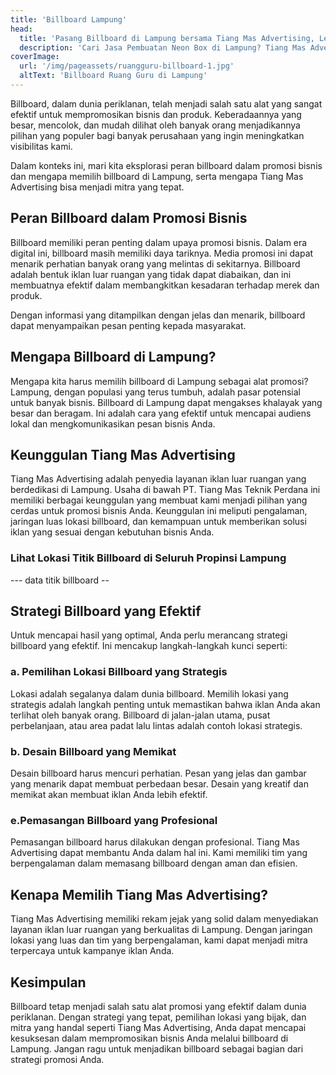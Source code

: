 ```yaml
---
title: 'Billboard Lampung'
head:
  title: 'Pasang Billboard di Lampung bersama Tiang Mas Advertising, Lebih Mudah, Praktis dan Cepat | Tiangmas Advertising Lampung'
  description: 'Cari Jasa Pembuatan Neon Box di Lampung? Tiang Mas Advertising hadir untuk solusi iklan terbaik Anda. Menarik, berkualitas, dan terjangkau'
coverImage:
  url: '/img/pageassets/ruangguru-billboard-1.jpg'
  altText: 'Billboard Ruang Guru di Lampung'
---
```

Billboard, dalam dunia periklanan, telah menjadi salah satu alat yang sangat efektif untuk mempromosikan bisnis dan produk. Keberadaannya yang besar, mencolok, dan mudah dilihat oleh banyak orang menjadikannya pilihan yang populer bagi banyak perusahaan yang ingin meningkatkan visibilitas kami. 

Dalam konteks ini, mari kita eksplorasi peran billboard dalam promosi bisnis dan mengapa memilih billboard di Lampung, serta mengapa Tiang Mas Advertising bisa menjadi mitra yang tepat.

## Peran Billboard dalam Promosi Bisnis

Billboard memiliki peran penting dalam upaya promosi bisnis. Dalam era digital ini, billboard masih memiliki daya tariknya. Media promosi ini dapat menarik perhatian banyak orang yang melintas di sekitarnya. Billboard adalah bentuk iklan luar ruangan yang tidak dapat diabaikan, dan ini membuatnya efektif dalam membangkitkan kesadaran terhadap merek dan produk. 

Dengan informasi yang ditampilkan dengan jelas dan menarik, billboard dapat menyampaikan pesan penting kepada masyarakat.

## Mengapa Billboard di Lampung?

Mengapa kita harus memilih billboard di Lampung sebagai alat promosi? Lampung, dengan populasi yang terus tumbuh, adalah pasar potensial untuk banyak bisnis. Billboard di Lampung dapat mengakses khalayak yang besar dan beragam. Ini adalah cara yang efektif untuk mencapai audiens lokal dan mengkomunikasikan pesan bisnis Anda.

## Keunggulan Tiang Mas Advertising

Tiang Mas Advertising adalah penyedia layanan iklan luar ruangan yang berdedikasi di Lampung. Usaha di bawah PT. Tiang Mas Teknik Perdana ini memiliki berbagai keunggulan yang membuat kami menjadi pilihan yang cerdas untuk promosi bisnis Anda. Keunggulan ini meliputi pengalaman, jaringan luas lokasi billboard, dan kemampuan untuk memberikan solusi iklan yang sesuai dengan kebutuhan bisnis Anda.

### Lihat Lokasi Titik Billboard di Seluruh Propinsi Lampung

--- data titik billboard --

## Strategi Billboard yang Efektif

Untuk mencapai hasil yang optimal, Anda perlu merancang strategi billboard yang efektif. Ini mencakup langkah-langkah kunci seperti:

### a. Pemilihan Lokasi Billboard yang Strategis

Lokasi adalah segalanya dalam dunia billboard. Memilih lokasi yang strategis adalah langkah penting untuk memastikan bahwa iklan Anda akan terlihat oleh banyak orang. Billboard di jalan-jalan utama, pusat perbelanjaan, atau area padat lalu lintas adalah contoh lokasi strategis.

### b. Desain Billboard yang Memikat

Desain billboard harus mencuri perhatian. Pesan yang jelas dan gambar yang menarik dapat membuat perbedaan besar. Desain yang kreatif dan memikat akan membuat iklan Anda lebih efektif.

### e.Pemasangan Billboard yang Profesional

Pemasangan billboard harus dilakukan dengan profesional. Tiang Mas Advertising dapat membantu Anda dalam hal ini. Kami memiliki tim yang berpengalaman dalam memasang billboard dengan aman dan efisien.

## Kenapa Memilih Tiang Mas Advertising?

Tiang Mas Advertising memiliki rekam jejak yang solid dalam menyediakan layanan iklan luar ruangan yang berkualitas di Lampung. Dengan jaringan lokasi yang luas dan tim yang berpengalaman, kami dapat menjadi mitra terpercaya untuk kampanye iklan Anda.

## Kesimpulan

Billboard tetap menjadi salah satu alat promosi yang efektif dalam dunia periklanan. Dengan strategi yang tepat, pemilihan lokasi yang bijak, dan mitra yang handal seperti Tiang Mas Advertising, Anda dapat mencapai kesuksesan dalam mempromosikan bisnis Anda melalui billboard di Lampung. Jangan ragu untuk menjadikan billboard sebagai bagian dari strategi promosi Anda.